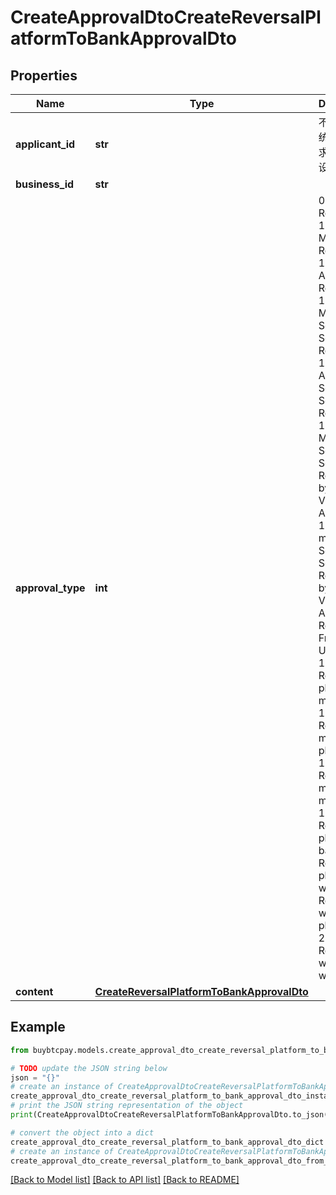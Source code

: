 # CreateApprovalDtoCreateReversalPlatformToBankApprovalDto


## Properties

Name | Type | Description | Notes
------------ | ------------- | ------------- | -------------
**applicant_id** | **str** | 不用填，系统会根据请求用户自己设定 | [optional] 
**business_id** | **str** |  | [optional] 
**approval_type** | **int** | 0: Platform Recharge, 1: Merchant Recharge, 11: Virtual Account Recharge, 12: Merchant Self Service Recharge, 13: Virtual Account Self Service Recharge, 14: Merchant Self Service Recharge by PalmPay Virtual Account, 15: Virtual merchant Self Service Recharge by PalmPay Virtual Account, 2: Refund, 3: Frozen, 4: Unfrozen, 100: Reversal platform to merchant, 101: Reversal merchant to platform, 102: Reversal merchant to merchant, 103: Reversal platform to bank, 200: Reversal platform to wallet, 201: Reversal wallet to platform, 202: Reversal wallet to wallet | 
**content** | [**CreateReversalPlatformToBankApprovalDto**](CreateReversalPlatformToBankApprovalDto.md) |  | [optional] 

## Example

```python
from buybtcpay.models.create_approval_dto_create_reversal_platform_to_bank_approval_dto import CreateApprovalDtoCreateReversalPlatformToBankApprovalDto

# TODO update the JSON string below
json = "{}"
# create an instance of CreateApprovalDtoCreateReversalPlatformToBankApprovalDto from a JSON string
create_approval_dto_create_reversal_platform_to_bank_approval_dto_instance = CreateApprovalDtoCreateReversalPlatformToBankApprovalDto.from_json(json)
# print the JSON string representation of the object
print(CreateApprovalDtoCreateReversalPlatformToBankApprovalDto.to_json())

# convert the object into a dict
create_approval_dto_create_reversal_platform_to_bank_approval_dto_dict = create_approval_dto_create_reversal_platform_to_bank_approval_dto_instance.to_dict()
# create an instance of CreateApprovalDtoCreateReversalPlatformToBankApprovalDto from a dict
create_approval_dto_create_reversal_platform_to_bank_approval_dto_from_dict = CreateApprovalDtoCreateReversalPlatformToBankApprovalDto.from_dict(create_approval_dto_create_reversal_platform_to_bank_approval_dto_dict)
```
[[Back to Model list]](../README.md#documentation-for-models) [[Back to API list]](../README.md#documentation-for-api-endpoints) [[Back to README]](../README.md)


